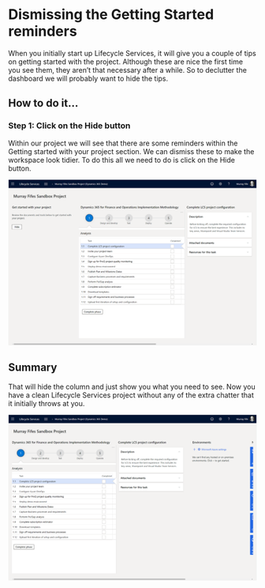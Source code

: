 ﻿# Dismissing the Getting Started reminders
When you initially start up Lifecycle Services, it will give you a couple of tips on getting started with the project.  Although these are nice the first time you see them, they aren’t that necessary after a while.  So to declutter the dashboard we will probably want to hide the tips.

## How to do it…

### Step 1: Click on the Hide button
Within our project we will see that there are some reminders within the Getting started with your project section.
We can dismiss these to make the workspace look tidier.
To do this all we need to do is click on the Hide button.

![Within our project we will see that there are some reminders within the Getting started with your project section.](images/image_56.png)

## Summary

That will hide the column and just show you what you need to see.
Now you have a clean Lifecycle Services project without any of the extra chatter that it initially throws at you.

![](images/image_57.png)

